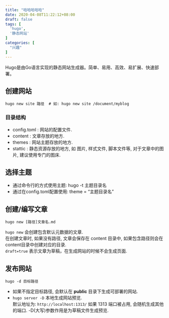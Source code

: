 ```yaml
---
title: "哈哈哈哈哈"
date: 2020-04-08T11:22:12+08:00
draft: false 
tags: [
  'hugo',
  '静态网站'
]
categories: [
  "兴趣"
]
---
```

Hugo是由Go语言实现的静态网站生成器。简单、易用、高效、易扩展、快速部署。  
<!--more-->

## 创建网站  
```
hugo new site 路径  # 如: hugo new site /document/myblog
```
### 目录结构  
- config.toml : 网站的配置文件.  
- content : 文章存放的地方.  
- themes : 网站主题存放的地方.  
- stattic : 静态资源存放的地方, 如 图片, 样式文件, 脚本文件等, 对于文章中的图片, 建议使用专门的图床.  


## 选择主题  
- 通过命令行的方式使用主题: hugo -t 主题目录名  
- 通过在config.toml配置使用: theme = “主题目录名”  

## 创建/编写文章  
```
hugo new [路径]文章名.md
```
  `hugo new` 会创建包含默认元数据的文章.  
  在创建文章时, 如果没有路径, 文章会保存在 content 目录中, 如果包含路径则会在content目录中创建对应的目录.  
  `draft=true` 表示文章为草稿，在生成网站的时候不会生成页面.  

## 发布网站  
```
hugo -d 目标路径
```
- 如果不指定目标路径, 会默认在 **public** 目录下生成可部署的网站.  
- `hugo server -D` 本地生成网站预览.  
  默认地址为: `http://localhost:1313/` 如果 1313 端口被占用, 会随机生成其他的端口. -D(大写)参数作用是为草稿文件生成预览.  


